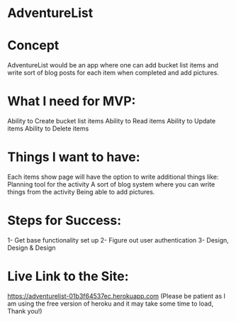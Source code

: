 # AdventureList

# Concept

AdventureList would be an app where one can add bucket list items and write sort of blog posts for each item when completed and add pictures.

# What I need for MVP:

Ability to Create bucket list items
Ability to Read items
Ability to Update items
Ability to Delete items

# Things I want to have:

Each items show page will have the option to write additional things like:
Planning tool for the activity
A sort of blog system where you can write things from the   activity
Being able to add pictures.

# Steps for Success:

1- Get base functionality set up
2- Figure out user authentication
3- Design, Design & Design

# Live Link to the Site:

https://adventurelist-01b3f64537ec.herokuapp.com
(Please be patient as I am using the free version of heroku and it may take some
time to load, Thank you!)
